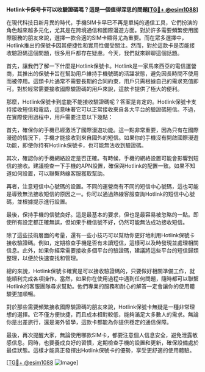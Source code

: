 **Hotlink卡保号卡可以收驗證碼嗎？這是一個值得深思的問題[[TG💪+ @esim1088](https://t.me/s/esim1088)]**

在現代科技日新月異的時代，手機SIM卡早已不再是單純的通信工具，它們扮演的角色越來越多元化，尤其是在跨境通信和國際漫遊方面。對於許多需要頻繁使用國際服務的朋友來說，選擇一款合適的SIM卡顯得尤為重要。而在眾多選擇中，Hotlink推出的保號卡因其便捷性和實用性備受關注。然而，對於這款卡是否能接收驗證碼這個問題，很多用戶都存在疑慮。今天，我們就來聊聊這個話題。

首先，讓我們了解一下什麼是Hotlink保號卡。Hotlink是一家馬來西亞的電信運營商，其推出的保號卡旨在幫助用戶維持手機號碼的活躍狀態，避免因長時間不使用而被停用。這類卡片通常不需要長期的合同約束，用戶只需根據自己的需求充值即可。對於經常需要接收國際驗證碼的用戶來說，這款卡提供了極大的便利。

那麼，Hotlink保號卡到底能不能接收驗證碼呢？答案是肯定的。Hotlink保號卡支持接收短信和電話，這意味著它可以正常接收來自各大平台的驗證碼短信。不過，在實際使用過程中，用戶需要注意以下幾點：

首先，確保你的手機已經激活了國際漫遊功能。這一點非常重要，因為只有在國際漫遊的情況下，手機才能接收到來自國外的短信。如果你的手機沒有開啟國際漫遊功能，即使你持有Hotlink保號卡，也可能無法收到驗證碼。

其次，確認你的手機網絡設定是否正確。有時候，手機的網絡設置可能會影響到短信的接收。建議檢查一下手機的APN設置，確保與Hotlink的配置一致。如果不知道如何設置，可以聯繫熱線客服獲取幫助。

再者，注意短信中心號碼的設置。不同的運營商有不同的短信中心號碼，這也可能是導致無法接收短信的原因之一。你可以通過熱線客服查詢Hotlink的短信中心號碼，並根據提示進行設置。

最後，保持手機的信號良好。這是最基本的要求，但也是最容易被忽略的一點。即使所有設定都正確無誤，但如果手機信號不好，仍然可能無法成功接收短信。

除了這些技術層面的考量，還有一些小技巧可以幫助你更好地利用Hotlink保號卡接收驗證碼。例如，定期檢查手機是否有未讀短信，這樣可以及時發現並處理相關信息。此外，如果你經常需要接收多個平台的驗證碼，建議將這些平台的短信歸類整理，以便於快速查找和管理。

總的來說，Hotlink保號卡確實是可以接收驗證碼的，只要做好相關準備工作，就能順利完成各項操作。當然，如果你在使用過程中遇到任何問題，隨時都可以聯繫Hotlink的客服團隊尋求幫助。他們專業的服務和耐心的解答一定會讓你的使用體驗更加順暢。

對於那些需要頻繁接收國際驗證碼的朋友來說，Hotlink保號卡無疑是一種非常理想的選擇。它不僅方便快捷，而且成本相對較低，能夠滿足大多數人的需求。無論你是出差旅行，還是海外留學，這款卡都能為你提供穩定的通信保障。

最後，再次提醒大家，無論使用哪款SIM卡，都要注意個人信息安全，避免泄露敏感信息。同時，也要養成良好的習慣，定期檢查手機的設置和更新，確保設備處於最佳狀態。這樣才能真正發揮出Hotlink保號卡的優勢，享受更舒適的使用體驗。

[[TG💪+ @esim1088](https://t.me/s/esim1088) ![Image](https://i.postimg.cc/4NQfJmqS/Snipaste-2025-05-13-00-14-12.png)]